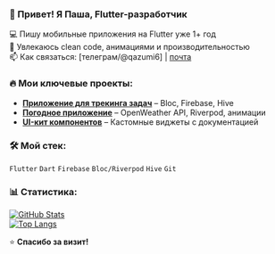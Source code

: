 ### 👋 Привет! Я Паша, Flutter-разработчик  

💻 Пишу мобильные приложения на Flutter уже 1+ год  
🚀 Увлекаюсь clean code, анимациями и производительностью  
📫 Как связаться: [телеграм/@qazumi6] | [почта](pgriskevic75@gmail.com)  

### 🔥 Мои ключевые проекты:  
- [**Приложение для трекинга задач**](https://github.com/.../) – Bloc, Firebase, Hive  
- [**Погодное приложение**](https://github.com/.../) – OpenWeather API, Riverpod, анимации  
- [**UI-кит компонентов**](https://github.com/.../) – Кастомные виджеты с документацией  

### 🛠️ Мой стек:  
`Flutter` `Dart` `Firebase` `Bloc/Riverpod` `Hive` `Git`  

### 📊 Статистика:  
[![GitHub Stats](https://github-readme-stats.vercel.app/api?username={username}&show_icons=true&theme=radical)](https://github.com/{pashaxd})  
[![Top Langs](https://github-readme-stats.vercel.app/api/top-langs/?username={username}&layout=compact&theme=radical)](https://github.com/{pashaxd})  

⭐ **Спасибо за визит!**  

